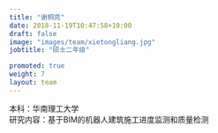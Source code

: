 ```yaml
---
title: "谢桐亮"
date: 2018-11-19T10:47:58+10:00
draft: false
image: "images/team/xietongliang.jpg"
jobtitle: "硕士二年级"

promoted: true
weight: 7
layout: team
---
```


本科：华南理工大学  
研究内容：基于BIM的机器人建筑施工进度监测和质量检测

